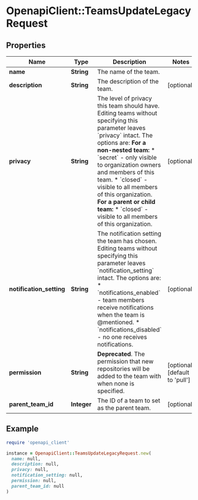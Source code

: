 # OpenapiClient::TeamsUpdateLegacyRequest

## Properties

| Name | Type | Description | Notes |
| ---- | ---- | ----------- | ----- |
| **name** | **String** | The name of the team. |  |
| **description** | **String** | The description of the team. | [optional] |
| **privacy** | **String** | The level of privacy this team should have. Editing teams without specifying this parameter leaves &#x60;privacy&#x60; intact. The options are:   **For a non-nested team:**    * &#x60;secret&#x60; - only visible to organization owners and members of this team.    * &#x60;closed&#x60; - visible to all members of this organization.   **For a parent or child team:**    * &#x60;closed&#x60; - visible to all members of this organization. | [optional] |
| **notification_setting** | **String** | The notification setting the team has chosen. Editing teams without specifying this parameter leaves &#x60;notification_setting&#x60; intact. The options are:   * &#x60;notifications_enabled&#x60; - team members receive notifications when the team is @mentioned.    * &#x60;notifications_disabled&#x60; - no one receives notifications. | [optional] |
| **permission** | **String** | **Deprecated**. The permission that new repositories will be added to the team with when none is specified. | [optional][default to &#39;pull&#39;] |
| **parent_team_id** | **Integer** | The ID of a team to set as the parent team. | [optional] |

## Example

```ruby
require 'openapi_client'

instance = OpenapiClient::TeamsUpdateLegacyRequest.new(
  name: null,
  description: null,
  privacy: null,
  notification_setting: null,
  permission: null,
  parent_team_id: null
)
```

